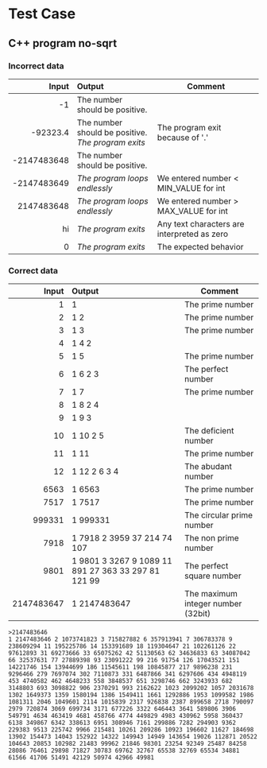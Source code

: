 # Test Case

## C++ program no-sqrt

### Incorrect data

| Input | Output | Comment |
| --: | :-- | ---
| -1 | The number should be positive.|
| -92323.4 | The number should be positive.<br>_The program exits_ | The program exit because of '.' 
| 	-2147483648 | The number should be positive. 
| -2147483649 | _The program loops endlessly_ | We entered number < MIN_VALUE for int
| 2147483648 | _The program loops endlessly_ | We entered number > MAX_VALUE for int
| hi  | _The program exits_ | Any text characters are interpreted as zero
| 0 | _The program exits_ | The expected behavior

### Correct data

| Input | Output | Comment |
| --: | :-- | --- |
| 1 |1|The prime number
| 2|1 2|The prime number
|3|1 3|The prime number
|4|1 4 2
|5|1 5|The prime number
|6|1 6 2 3| The perfect number
|7|1 7|The prime number
|8|1 8 2 4
|9|1 9 3
|10|1 10 2 5| The deficient number|
|11|1 11|The prime number
|12|1 12 2 6 3 4| The abudant number
|6563|1 6563 | The prime number
|7517|1 7517 | The prime number
|999331|1 999331|The circular prime number
|7918|1 7918 2 3959 37 214 74 107 | The non prime number
|9801|1 9801 3 3267 9 1089 11 891 27 363 33 297 81 121 99|The perfect square number
|2147483647|1 2147483647| The maximum integer number (32bit)
```
>2147483646
1 2147483646 2 1073741823 3 715827882 6 357913941 7 306783378 9 238609294 11 195225786 14 153391689 18 119304647 21 102261126 22 97612893 31 69273666 33 65075262 42 51130563 62 34636833 63 34087042 66 32537631 77 27889398 93 23091222 99 216 91754 126 17043521 151 14221746 154 13944699 186 11545611 198 10845877 217 9896238 231 9296466 279 7697074 302 7110873 331 6487866 341 6297606 434 4948119 453 4740582 462 4648233 558 3848537 651 3298746 662 3243933 682 3148803 693 3098822 906 2370291 993 2162622 1023 2099202 1057 2031678 1302 1649373 1359 1580194 1386 1549411 1661 1292886 1953 1099582 1986 1081311 2046 1049601 2114 1015839 2317 926838 2387 899658 2718 790097 2979 720874 3069 699734 3171 677226 3322 646443 3641 589806 3906 549791 4634 463419 4681 458766 4774 449829 4983 430962 5958 360437 6138 349867 6342 338613 6951 308946 7161 299886 7282 294903 9362 229383 9513 225742 9966 215481 10261 209286 10923 196602 11627 184698 13902 154473 14043 152922 14322 149943 14949 143654 19026 112871 20522 104643 20853 102982 21483 99962 21846 98301 23254 92349 25487 84258 28086 76461 29898 71827 30783 69762 32767 65538 32769 65534 34881 61566 41706 51491 42129 50974 42966 49981
```
